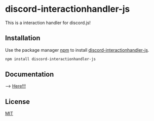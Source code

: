 # discord-interactionhandler-js

This is a interaction handler for discord.js!

## Installation

Use the package manager [npm](https://docs.npmjs.com/about-npm) to install [discord-interactionhandler-js](https://www.npmjs.com/package/discord-interactionhandler-js).

```bash
npm install discord-interactionhandler-js
```

## Documentation

--> [Here!!!](http://htmlpreview.github.io/?https://github.com/rif223/discord-interactionhandler-js/blob/master/docs/index.html)

## License

[MIT](https://choosealicense.com/licenses/mit/)